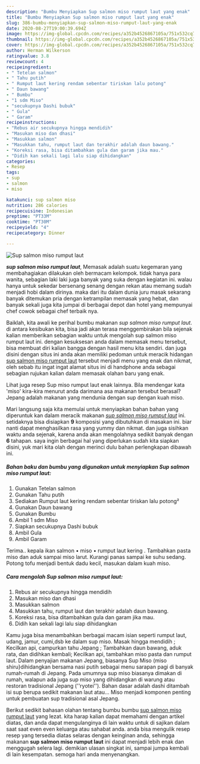 ```yaml
---
description: "Bumbu Menyiapkan Sup salmon miso rumput laut yang enak"
title: "Bumbu Menyiapkan Sup salmon miso rumput laut yang enak"
slug: 386-bumbu-menyiapkan-sup-salmon-miso-rumput-laut-yang-enak
date: 2020-08-27T19:00:39.694Z
image: https://img-global.cpcdn.com/recipes/a352b4526867105a/751x532cq70/sup-salmon-miso-rumput-laut-foto-resep-utama.jpg
thumbnail: https://img-global.cpcdn.com/recipes/a352b4526867105a/751x532cq70/sup-salmon-miso-rumput-laut-foto-resep-utama.jpg
cover: https://img-global.cpcdn.com/recipes/a352b4526867105a/751x532cq70/sup-salmon-miso-rumput-laut-foto-resep-utama.jpg
author: Herman Wilkerson
ratingvalue: 3.8
reviewcount: 4
recipeingredient:
- " Tetelan salmon"
- " Tahu putih"
- " Rumput laut kering rendam sebentar tiriskan lalu potong"
- " Daun bawang"
- " Bumbu"
- "1 sdm Miso"
- "secukupnya Dashi bubuk"
- " Gula"
- " Garam"
recipeinstructions:
- "Rebus air secukupnya hingga mendidih"
- "Masukan miso dan dhasi"
- "Masukkan salmon"
- "Masukkan tahu, rumput laut dan terakhir adalah daun bawang."
- "Koreksi rasa, bisa ditambahkan gula dan garam jika mau."
- "Didih kan sekali lagi lalu siap dihidangkan"
categories:
- Resep
tags:
- sup
- salmon
- miso

katakunci: sup salmon miso 
nutrition: 286 calories
recipecuisine: Indonesian
preptime: "PT33M"
cooktime: "PT30M"
recipeyield: "4"
recipecategory: Dinner

---
```



![Sup salmon miso rumput laut](https://img-global.cpcdn.com/recipes/a352b4526867105a/751x532cq70/sup-salmon-miso-rumput-laut-foto-resep-utama.jpg)

<b><i>sup salmon miso rumput laut</i></b>, Memasak adalah suatu kegemaran yang membahagiakan dilakukan oleh bermacam kelompok. tidak hanya para wanita, sebagian laki laki juga banyak yang suka dengan kegiatan ini. walau hanya untuk sekedar bersenang senang dengan rekan atau memang sudah menjadi hobi dalam dirinya. maka dari itu dalam dunia juru masak sekarang banyak ditemukan pria dengan ketrampilan memasak yang hebat, dan banyak sekali juga kita jumpai di berbagai depot dan hotel yang mempunyai chef cowok sebagai chef terbaik nya.

Baiklah, kita awali ke perihal bumbu makanan <i>sup salmon miso rumput laut</i>. di antara kesibukan kita, bisa jadi akan terasa menggembirakan bila sejenak kalian memberikan sebagian waktu untuk mengolah sup salmon miso rumput laut ini. dengan kesuksesan anda dalam memasak menu tersebut, bisa membuat diri kalian bangga dengan hasil menu kita sendiri. dan juga disini dengan situs ini anda akan memiliki pedoman untuk meracik hidangan <u>sup salmon miso rumput laut</u> tersebut menjadi menu yang enak dan nikmat, oleh sebab itu ingat ingat alamat situs ini di handphone anda sebagai sebagian rujukan kalian dalam memasak olahan baru yang enak.

Lihat juga resep Sup miso rumput laut enak lainnya. Bila mendengar kata &#39;miso&#39; kira-kira menurut anda darimana asa makanan tersebut berasal? Jepang adalah makanan yang mendunia dengan sup dengan kuah miso.


Mari langsung saja kita memulai untuk menyiapkan bahan bahan yang diperuntuk kan dalam meracik makanan <u><i>sup salmon miso rumput laut</i></u> ini. setidaknya bisa disiapkan <b>9</b> komposisi yang dibutuhkan di masakan ini. biar nanti dapat menghasilkan rasa yang yummy dan nikmat. dan juga sisihkan waktu anda sejenak, karena anda akan mengolahnya sedikit banyak dengan <b>6</b> tahapan. saya ingin berbagai hal yang diperlukan sudah kita siapkan disini, yuk mari kita olah dengan merinci dulu bahan perlengkapan dibawah ini.

<!--inarticleads1-->

##### Bahan baku dan bumbu yang digunakan untuk menyiapkan Sup salmon miso rumput laut:

1. Gunakan  Tetelan salmon
1. Gunakan  Tahu putih
1. Sediakan  Rumput laut kering rendam sebentar tiriskan lalu potong²
1. Gunakan  Daun bawang
1. Gunakan  Bumbu
1. Ambil 1 sdm Miso
1. Siapkan secukupnya Dashi bubuk
1. Ambil  Gula
1. Ambil  Garam


Terima.. kepala ikan salmon • miso • rumput laut kering . Tambahkan pasta miso dan aduk sampai miso larut. Kurangi panas sampai ke suhu sedang. Potong tofu menjadi bentuk dadu kecil, masukan dalam kuah miso. 

<!--inarticleads2-->

##### Cara mengolah Sup salmon miso rumput laut:

1. Rebus air secukupnya hingga mendidih
1. Masukan miso dan dhasi
1. Masukkan salmon
1. Masukkan tahu, rumput laut dan terakhir adalah daun bawang.
1. Koreksi rasa, bisa ditambahkan gula dan garam jika mau.
1. Didih kan sekali lagi lalu siap dihidangkan


Kamu juga bisa menambahkan berbagai macam isian seperti rumput laut, udang, jamur, cumi,dsb ke dalam sup miso. Masak hingga mendidih ; Kecilkan api, campurkan tahu Jepang ; Tambahkan daun bawang, aduk rata, dan didihkan kembali; Kecilkan api, tambahkan miso pasta dan rumput laut. Dalam penyajian makanan Jepang, biasanya Sup Miso (miso shiru}dihidangkan bersama nasi putih sebagai menu sarapan pagi di banyak rumah-rumah di Jepang. Pada umumnya sup miso biasanya dimakan di rumah, walapun ada juga sup miso yang dihidangkan di warung atau restoran tradisional Jepang (&#39;&#39;ryotei&#39;&#39;). Bahan dasar adalah dashi ditambah isi sup berupa sedikit makanan laut atau… Miso menjadi komponen penting untuk pembuatan sup tradisional asal Jepang. 

Berikut sedikit bahasan olahan tentang bumbu bumbu <u>sup salmon miso rumput laut</u> yang lezat. kita harap kalian dapat memahami dengan artikel diatas, dan anda dapat mengulanginya di lain waktu untuk di sajikan dalam saat saat even even keluarga atau sahabat anda. anda bisa mengulik resep resep yang tersedia diatas selaras dengan keinginan anda, sehingga makanan <b>sup salmon miso rumput laut</b> ini dapat menjadi lebih enak dan menggugah selera lagi. demikian ulasan singkat ini, sampai jumpa kembali di lain kesempatan. semoga hari anda menyenangkan.
